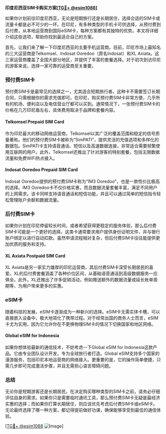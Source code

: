 **印度尼西亚SIM卡购买方案[[TG💪+ @esim1088](https://t.me/s/esim1088)]**

如果你计划前往印度尼西亚，无论是短期旅行还是长期居住，选择合适的SIM卡或流量卡都是必不可少的一环。在印尼，有多种类型的手机卡可供选择，从预付费到后付费，从本地运营商到国际eSIM卡，每种方案都有其独特的优势。本文将详细介绍这些选项，帮助你找到最适合自己的方案。

首先，让我们来了解一下印度尼西亚的主要手机运营商。目前，印尼市场上最知名的三大运营商是Telkomsel、Indosat Ooredoo（原名Indosat）和XL Axiata。这三家运营商覆盖了全国大部分地区，并提供了丰富的套餐选择。对于初次到访印尼的游客来说，选择一家可靠的运营商至关重要。

### 预付费SIM卡

预付费SIM卡是最常见的选择之一，尤其适合短期旅行者。这种卡不需要签订长期合同，只需根据你的需求充值即可。在印尼，购买预付费SIM卡非常方便，几乎所有的机场、便利店以及电信营业厅都可以买到。通常情况下，一张预付费SIM卡的价格在几万印尼盾左右，具体费用取决于品牌和套餐内容。

#### Telkomsel Prepaid SIM Card

作为印尼最大的移动网络运营商，Telkomsel以其广泛的覆盖范围和稳定的信号质量著称。他们的预付费SIM卡被称为“SimPATI”，提供灵活的充值选项和多样化的数据包。SimPATI卡支持语音通话、短信以及高速数据连接，非常适合需要频繁使用互联网的用户。此外，Telkomsel还推出了针对游客的特别套餐，包括无限数据流量和免费WiFi热点接入。

#### Indosat Ooredoo Prepaid SIM Card

Indosat Ooredoo提供的预付费SIM卡称为“IM3 Ooredoo”，也是一款性价比极高的选择。IM3 Ooredoo卡不仅价格实惠，而且数据流量套餐丰富，满足不同用户的上网需求。该卡同样支持语音通话和短信功能，并且可以通过简单的短信指令轻松管理账户余额和数据流量。

### 后付费SIM卡

如果你计划在印尼停留较长时间，或者希望获得更稳定的服务体验，那么后付费SIM卡可能是一个更好的选择。这类卡通常要求用户提供身份证明文件，并与银行账户绑定以进行自动扣款。虽然申请流程相对复杂，但后付费SIM卡往往能提供更加优质的服务和支持。

#### XL Axiata Postpaid SIM Card

XL Axiata是另一家实力雄厚的印尼运营商，其后付费SIM卡深受长期居民的喜爱。XL的后付费套餐涵盖了各种价位区间，从基础语音通话到高级数据服务一应俱全。此外，XL还推出了许多促销活动，例如赠送额外的数据流量或延长账单周期等，为用户带来更多的实惠。

### eSIM卡

随着科技的发展，eSIM卡逐渐成为一种新兴的选择。eSIM卡无需实体卡槽，可以直接嵌入设备中，极大地简化了携带过程。对于经常出国的商务人士而言，eSIM卡尤为实用，因为它允许你在不更换物理SIM卡的情况下切换国家和地区网络。

#### Global eSIM for Indonesia

如果你想体验最新的通信技术，不妨考虑一下Global eSIM for Indonesia这款产品。它由专业团队设计开发，专为全球旅行者打造。Global eSIM支持多个国家的漫游服务，包括印尼本地运营商的网络接入。更重要的是，它的操作简单便捷，只需几步即可完成激活步骤，并且无需担心语言障碍问题。

### 总结

无论你是短期游客还是长期居民，在决定购买哪种类型的SIM卡之前，请务必仔细评估自身的需求。如果你只是需要临时通讯工具，那么预付费SIM卡无疑是最经济实惠的选择；而如果你打算长期居住，则应该优先考虑后付费SIM卡或eSIM卡。无论最终选择了哪一种方案，都记得提前做好功课，确保能够享受到最佳的通信体验。

[[TG💪+ @esim1088](https://t.me/s/esim1088) ![Image](https://i.postimg.cc/4NQfJmqS/Snipaste-2025-05-13-00-14-12.png)]